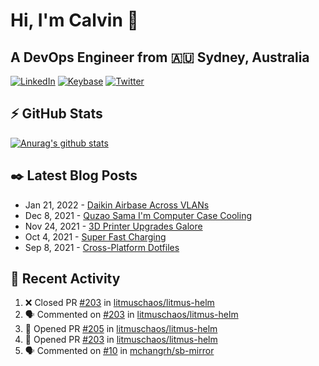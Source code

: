 # Hi, I'm Calvin 🍭
## A DevOps Engineer from 🇦🇺 Sydney, Australia</h3>

[![LinkedIn](https://img.shields.io/badge/-c–bui-0077B5?style=flat-square&labelColor=0077B5&logo=LinkedIn&logoColor=white)](https://www.linkedin.com/in/c-bui/)
[![Keybase](https://img.shields.io/badge/-calvinbui-ff6f21?style=flat-square&labelColor=ff6f21&logo=Keybase&logoColor=white)](https://keybase.io/calvinbui)
[![Twitter](https://img.shields.io/badge/-ASAPCalvin-1DA1F2?style=flat-square&labelColor=1DA1F2&logo=Twitter&logoColor=white)](https://twitter.com/ASAPCalvin)

<!-- https://github.com/rishavanand/github-profilinator -->
## ⚡ GitHub Stats
[![Anurag's github stats](https://github-readme-stats.vercel.app/api?username=calvinbui&count_private=true&hide_title=true)](https://github.com/anuraghazra/github-readme-stats)

<!-- https://github.com/gautamkrishnar/blog-post-workflow -->
## ✒️ Latest Blog Posts

<!-- BLOG-POST-LIST:START -->
- Jan 21, 2022 - [Daikin Airbase Across VLANs](https://calvin.me/daikin-airbase-vlans-opnsense)
- Dec 8, 2021 - [Quzao Sama I&#39;m Computer Case Cooling](https://calvin.me/quzao-sama-im-cooling)
- Nov 24, 2021 - [3D Printer Upgrades Galore](https://calvin.me/3d-printer-upgrades-galore)
- Oct 4, 2021 - [Super Fast Charging](https://calvin.me/super-fast-charging)
- Sep 8, 2021 - [Cross-Platform Dotfiles](https://calvin.me/cross-platform-dotfiles)

<!-- BLOG-POST-LIST:END -->

## 🏃‍ Recent Activity

<!--START_SECTION:activity-->
1. ❌ Closed PR [#203](https://github.com/litmuschaos/litmus-helm/pull/203) in [litmuschaos/litmus-helm](https://github.com/litmuschaos/litmus-helm)
2. 🗣 Commented on [#203](https://github.com/litmuschaos/litmus-helm/issues/203) in [litmuschaos/litmus-helm](https://github.com/litmuschaos/litmus-helm)
3. 💪 Opened PR [#205](https://github.com/litmuschaos/litmus-helm/pull/205) in [litmuschaos/litmus-helm](https://github.com/litmuschaos/litmus-helm)
4. 💪 Opened PR [#203](https://github.com/litmuschaos/litmus-helm/pull/203) in [litmuschaos/litmus-helm](https://github.com/litmuschaos/litmus-helm)
5. 🗣 Commented on [#10](https://github.com/mchangrh/sb-mirror/issues/10) in [mchangrh/sb-mirror](https://github.com/mchangrh/sb-mirror)
<!--END_SECTION:activity-->
